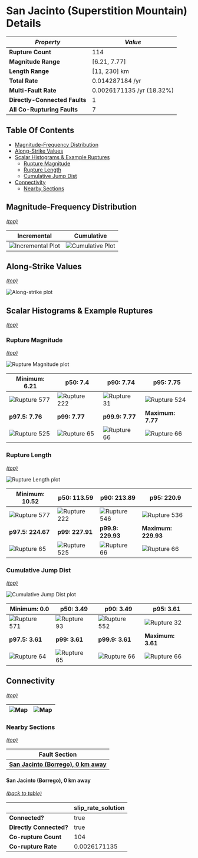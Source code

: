 # San Jacinto (Superstition Mountain) Details

| _Property_ | _Value_ |
|-----|-----|
| **Rupture Count** | 114 |
| **Magnitude Range** | [6.21, 7.77] |
| **Length Range** | [11, 230] km |
| **Total Rate** | 0.014287184 /yr |
| **Multi-Fault Rate** | 0.0026171135 /yr (18.32%) |
| **Directly-Connected Faults** | 1 |
| **All Co-Rupturing Faults** | 7 |

## Table Of Contents
* [Magnitude-Frequency Distribution](#magnitude-frequency-distribution)
* [Along-Strike Values](#along-strike-values)
* [Scalar Histograms & Example Ruptures](#scalar-histograms--example-ruptures)
  * [Rupture Magnitude](#rupture-magnitude)
  * [Rupture Length](#rupture-length)
  * [Cumulative Jump Dist](#cumulative-jump-dist)
* [Connectivity](#connectivity)
  * [Nearby Sections](#nearby-sections)

## Magnitude-Frequency Distribution
_[(top)](#table-of-contents)_

| Incremental | Cumulative |
|-----|-----|
| ![Incremental Plot](resources/sect_mfd.png) | ![Cumulative Plot](resources/sect_mfd_cumulative.png) |

## Along-Strike Values
_[(top)](#table-of-contents)_

![Along-strike plot](resources/sect_along_strike.png)

## Scalar Histograms & Example Ruptures
_[(top)](#table-of-contents)_

### Rupture Magnitude
_[(top)](#table-of-contents)_

![Rupture Magnitude plot](resources/hist_MAG.png)

| **Minimum: 6.21** | **p50: 7.4** | **p90: 7.74** | **p95: 7.75** |
|-----|-----|-----|-----|
| ![Rupture 577](resources/rupture_577.png) | ![Rupture 222](resources/rupture_222.png) | ![Rupture 31](resources/rupture_31.png) | ![Rupture 524](resources/rupture_524.png) |
| **p97.5: 7.76** | **p99: 7.77** | **p99.9: 7.77** | **Maximum: 7.77** |
| ![Rupture 525](resources/rupture_525.png) | ![Rupture 65](resources/rupture_65.png) | ![Rupture 66](resources/rupture_66.png) | ![Rupture 66](resources/rupture_66.png) |

### Rupture Length
_[(top)](#table-of-contents)_

![Rupture Length plot](resources/hist_LENGTH.png)

| **Minimum: 10.52** | **p50: 113.59** | **p90: 213.89** | **p95: 220.9** |
|-----|-----|-----|-----|
| ![Rupture 577](resources/rupture_577.png) | ![Rupture 222](resources/rupture_222.png) | ![Rupture 546](resources/rupture_546.png) | ![Rupture 536](resources/rupture_536.png) |
| **p97.5: 224.67** | **p99: 227.91** | **p99.9: 229.93** | **Maximum: 229.93** |
| ![Rupture 65](resources/rupture_65.png) | ![Rupture 525](resources/rupture_525.png) | ![Rupture 66](resources/rupture_66.png) | ![Rupture 66](resources/rupture_66.png) |

### Cumulative Jump Dist
_[(top)](#table-of-contents)_

![Cumulative Jump Dist plot](resources/hist_CUM_JUMP_DIST.png)

| **Minimum: 0.0** | **p50: 3.49** | **p90: 3.49** | **p95: 3.61** |
|-----|-----|-----|-----|
| ![Rupture 571](resources/rupture_571.png) | ![Rupture 93](resources/rupture_93.png) | ![Rupture 552](resources/rupture_552.png) | ![Rupture 32](resources/rupture_32.png) |
| **p97.5: 3.61** | **p99: 3.61** | **p99.9: 3.61** | **Maximum: 3.61** |
| ![Rupture 64](resources/rupture_64.png) | ![Rupture 65](resources/rupture_65.png) | ![Rupture 66](resources/rupture_66.png) | ![Rupture 66](resources/rupture_66.png) |


## Connectivity
_[(top)](#table-of-contents)_

| ![Map](resources/corupture_count.png) | ![Map](resources/corupture_rate.png) |
|-----|-----|

### Nearby Sections
_[(top)](#table-of-contents)_

| Fault Section |
|-----|
| [**San Jacinto (Borrego), 0 km away**](#san-jacinto-borrego-0-km-away) |

#### San Jacinto (Borrego), 0 km away
[_(back to table)_](#nearby-sections)

|  | slip_rate_solution |
|-----|-----|
| **Connected?** | true |
| **Directly Connected?** | true |
| **Co-rupture Count** | 104 |
| **Co-rupture Rate** | 0.0026171135 |
